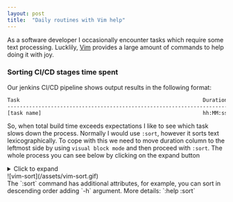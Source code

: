 ```yaml
---
layout: post
title:  "Daily routines with Vim help"
---
```


As a software developer I occasionally encounter tasks which require some 
text processing. Lucklily, [Vim](https://www.vim.org/) provides a large 
amount of commands to help doing it with joy.

### Sorting CI/CD stages time spent
Our jenkins CI/CD pipeline shows output results in the following format:
``` bash
Task                                                           Duration            
-------------------------------------------------------------------------------
[task name]                                                    hh:MM:ss.fffffff
```
So, when total build time exceeds expectations I like to see which task slows 
down the process. Normally I would use `:sort`, however it sorts text 
lexicographically. To cope with this we need to move duration column to the 
leftmost side by using `visual block mode` and then proceed with `:sort`. 
The whole process you can see below by clicking on the expand button  
<details>
  <summary>Click to expand<summary>
  ![vim-sort](/assets/vim-sort.gif)
</details>
The `:sort` command has additional attributes, for example, you can sort in 
descending order adding `-h` argument. More details: `:help :sort`
